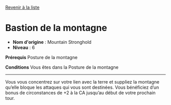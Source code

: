[Revenir à la liste](list.md)

# Bastion de la montagne

 * **Nom d'origine** : Mountain Stronghold
 * **Niveau** : 6


<p><strong>Prérequis</strong> Posture de la montagne</p>
<p><strong>Conditions</strong> Vous êtes dans la Posture de la montagne</p>
<hr>
<p>Vous vous concentrez sur votre lien avec la terre et suppliez la montagne qu’elle bloque les attaques qui vous sont destinées. Vous bénéficiez d’un bonus de circonstances de +2 à la CA jusqu’au début de votre prochain tour.</p>